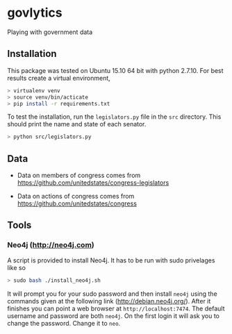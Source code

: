 # govlytics
Playing with government data

## Installation

This package was tested on Ubuntu 15.10 64 bit with python 2.7.10. 
For best results create a virtual environment, 

```bash
> virtualenv venv
> source venv/bin/acticate
> pip install -r requirements.txt
```

To test the installation, run the `legislators.py` file in the `src` directory. 
This should print the name and state of each senator. 

```bash
> python src/legislators.py
```

## Data 

  - Data on members of congress comes from https://github.com/unitedstates/congress-legislators

  - Data on actions of congress comes from https://github.com/unitedstates/congress


## Tools 

### Neo4j (http://neo4j.com)
  
A script is provided to install Neo4j.  It has to be run with sudo privelages like so

```bash
> sudo bash ./install_neo4j.sh
```

It will prompt you for your sudo password and then install `neo4j` using the 
commands given at the following link (http://debian.neo4j.org/). After it 
finishes you can point a web browser at `http://localhost:7474`.  The default 
username and password are both `neo4j`.  On the first login it will ask you to 
change the password.  Change it to `neo`. 
